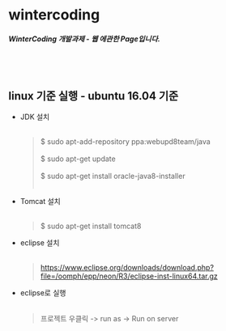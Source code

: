 # wintercoding

#####  WinterCoding 개발과제 - 웹 에관한 Page입니다.
<br/><br/>
## linux 기준 실행 - ubuntu 16.04 기준
- JDK 설치<br/><br/>
  > $ sudo apt-add-repository ppa:webupd8team/java<br/><br/>
  > $ sudo apt-get update<br/><br/>
  > $ sudo apt-get install oracle-java8-installer<br/><br/>


- Tomcat 설치<br/><br/>
  > $ sudo apt-get install tomcat8
  
- eclipse 설치<br/><br/>
  > https://www.eclipse.org/downloads/download.php?file=/oomph/epp/neon/R3/eclipse-inst-linux64.tar.gz
  
- eclipse로 실행<br/><br/>
  > 프로젝트 우클릭 -> run as -> Run on server
 
<br/><br/>
